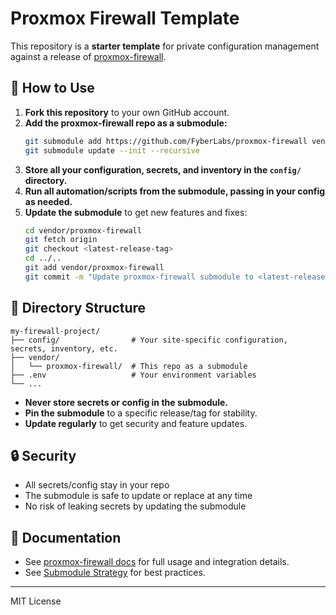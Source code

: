 # Proxmox Firewall Template

This repository is a **starter template** for private configuration management against a release of [proxmox-firewall](https://github.com/FyberLabs/proxmox-firewall).

## 🧩 How to Use

1. **Fork this repository** to your own GitHub account.
2. **Add the proxmox-firewall repo as a submodule:**
   ```bash
   git submodule add https://github.com/FyberLabs/proxmox-firewall vendor/proxmox-firewall
   git submodule update --init --recursive
   ```
3. **Store all your configuration, secrets, and inventory in the `config/` directory.**
4. **Run all automation/scripts from the submodule, passing in your config as needed.**
5. **Update the submodule** to get new features and fixes:
   ```bash
   cd vendor/proxmox-firewall
   git fetch origin
   git checkout <latest-release-tag>
   cd ../..
   git add vendor/proxmox-firewall
   git commit -m "Update proxmox-firewall submodule to <latest-release-tag>"
   ```

## 📁 Directory Structure

```
my-firewall-project/
├── config/                # Your site-specific configuration, secrets, inventory, etc.
├── vendor/
│   └── proxmox-firewall/  # This repo as a submodule
├── .env                   # Your environment variables
└── ...
```

- **Never store secrets or config in the submodule.**
- **Pin the submodule** to a specific release/tag for stability.
- **Update regularly** to get security and feature updates.

## 🔒 Security
- All secrets/config stay in your repo
- The submodule is safe to update or replace at any time
- No risk of leaking secrets by updating the submodule

## 📝 Documentation
- See [proxmox-firewall docs](https://github.com/FyberLabs/proxmox-firewall/tree/main/docs) for full usage and integration details.
- See [Submodule Strategy](https://github.com/FyberLabs/proxmox-firewall/blob/main/docs/SUBMODULE_STRATEGY.md) for best practices.

---
MIT License

